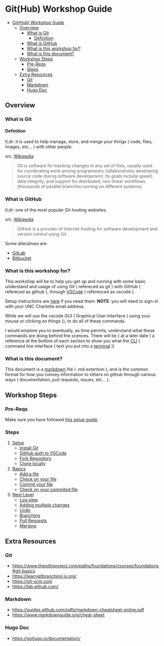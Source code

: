 
# Git(Hub) Workshop Guide

- [Git(Hub) Workshop Guide](#github-workshop-guide)
  - [Overview](#overview)
    - [What is Git](#what-is-git)
      - [Definition](#definition)
    - [What is GitHub](#what-is-github)
    - [What is this workshop for?](#what-is-this-workshop-for)
    - [What is this document?](#what-is-this-document)
  - [Workshop Steps](#workshop-steps)
    - [Pre-Reqs](#pre-reqs)
    - [Steps](#steps)
  - [Extra Resources](#extra-resources)
    - [Git](#git)
    - [Markdown](#markdown)
    - [Hugo Doc](#hugo-doc)

## Overview

### What is Git

#### Definition

tl;dr: it is used to help manage, store, and merge your things ( code, files, images, etc... ) with other people.

src: [Wikipedia](https://en.wikipedia.org/wiki/Git)
> Git is software for tracking changes in any set of files, usually used for coordinating work among programmers collaboratively developing source code during software development. Its goals include speed, data integrity, and support for distributed, non-linear workflows (thousands of parallel branches running on different systems).

### What is GitHub

tl;dr: one of the most popular Git hosting websites.

src: [Wikipedia](https://en.wikipedia.org/wiki/GitHub)
> GitHub is a provider of Internet hosting for software development and version control using Git.

Some alteratives are:

- [GitLab](https://gitlab.com/)
- [Bitbucket](https://bitbucket.org/)

### What is this workshop for?

This workshop will be to help you get up and running with some basic understand and usage of using Git ( refereced as git ) with GitHub ( refereced as github ), through [VSCode](https://code.visualstudio.com/) ( referenced as vscode ).

Setup instructions are [here](https://drive.google.com/file/d/1_xeNWd3DUjafba5Dbd-EzAtfL_CfntuS/view?usp=sharing) if you need them.
**NOTE**: you will need to sign-in with your UNC Charlotte email address.

While we will use the vscode GUI ( Graphical User Interface ( using your mouse or clicking on things )), to do all of these commands.
<!-- this is an easter egg #1, post in the web team channel if you found me 😁 -->
I would emplore you to eventually, as time permits, understand what these commands are doing behind the scences.
There will be ( at a later date ) a reference at the bottom of each section to show you what the [CLI](https://en.wikipedia.org/wiki/Command-line_interface) ( command line interface ( text you put into a [terminal](https://en.wikipedia.org/wiki/Terminal#Software) ))

### What is this document?

This document is a [markdown](https://guides.github.com/features/mastering-markdown/) file ( .md extention ), and is the common format for how you convey information to others on github through various ways ( documentation, pull requests, issues, etc... ).

## Workshop Steps

### Pre-Reqs

Make sure you have followed [this setup guide](https://drive.google.com/file/d/1_xeNWd3DUjafba5Dbd-EzAtfL_CfntuS/view?usp=sharing).

### Steps

1. [Setup](/00-setup/README.md)
   - [Install Git](/00-setup/README.md#install-git)
   - [GitHub auth to VSCode](/00-setup/README.md#github-auth-to-vscode)
   - [Fork Repository](/00-setup/README.md#fork-repository)
   - [Clone locally](/00-setup/README.md#clone-locally)
2. [Basics](/01-basics/README.md)
   - [Add a file](/01-basics/README.md#add-a-file)
   - [Check on your file](/01-basics/README.md#check-on-your-file)
   - [Commit your file](/01-basics/README.md#commit-your-file)
   - [Check on your commited file](/01-basics/README.md#check-on-your-commited-file)
3. [Next Level](/02-next_level/README.md)
   - [Log view](/02-next_level/README.md#log-view)
   - [Adding multiple changes](/02-next_level/README.md#adding-multiple-changes)
   - [Undo](/02-next_level/README.md#undo)
   - [Branching](/02-next_level/README.md#branching)
   - [Pull Requests](/02-next_level/README.md#pull-requests)
   - [Merging](/02-next_level/README.md#merging)

## Extra Resources

### Git

- <https://www.theodinproject.com/paths/foundations/courses/foundations#git-basics>
- <https://learngitbranching.js.org/>
- <https://git-scm.com>
- <https://lab.github.com/>

### Markdown

- <https://guides.github.com/pdfs/markdown-cheatsheet-online.pdf>
- <https://www.markdownguide.org/cheat-sheet>

### Hugo Doc

- <https://gohugo.io/documentation/>
